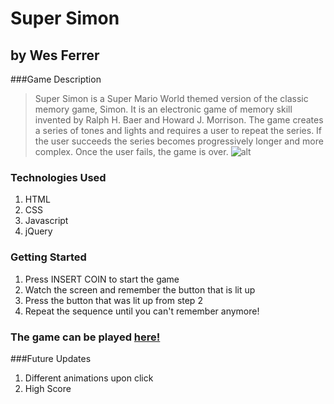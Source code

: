 # Super Simon
## by Wes Ferrer

###Game Description
>Super Simon is a Super Mario World themed version of the classic memory game, Simon. It is an electronic game of memory skill invented by Ralph H. Baer and Howard J. Morrison. The game creates a series of tones and lights and requires a user to repeat the series. If the user succeeds the series becomes progressively longer and more complex. Once the user fails, the game is over.
![alt](https://i.imgur.com/0EJURME.png)

### Technologies Used
1. HTML
2. CSS
3. Javascript
4. jQuery

### Getting Started
1. Press INSERT COIN to start the game
2. Watch the screen and remember the button that is lit up
3. Press the button that was lit up from step 2
4. Repeat the sequence until you can't remember anymore!

### The game can be played [here!](http://wesferrer.github.io/simon)

###Future Updates
1. Different animations upon click
2. High Score